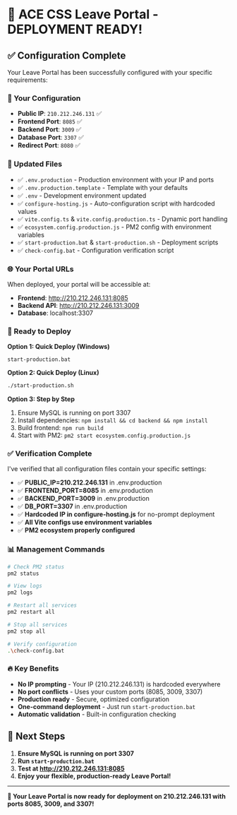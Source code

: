 # 🎉 ACE CSS Leave Portal - DEPLOYMENT READY!

## ✅ **Configuration Complete**

Your Leave Portal has been successfully configured with your specific requirements:

### **📍 Your Configuration**
- **Public IP**: `210.212.246.131` ✅
- **Frontend Port**: `8085` ✅
- **Backend Port**: `3009` ✅  
- **Database Port**: `3307` ✅
- **Redirect Port**: `8080` ✅

### **🔧 Updated Files**
- ✅ `.env.production` - Production environment with your IP and ports
- ✅ `.env.production.template` - Template with your defaults
- ✅ `.env` - Development environment updated
- ✅ `configure-hosting.js` - Auto-configuration script with hardcoded values
- ✅ `vite.config.ts` & `vite.config.production.ts` - Dynamic port handling
- ✅ `ecosystem.config.production.js` - PM2 config with environment variables
- ✅ `start-production.bat` & `start-production.sh` - Deployment scripts
- ✅ `check-config.bat` - Configuration verification script

### **🌐 Your Portal URLs**
When deployed, your portal will be accessible at:
- **Frontend**: http://210.212.246.131:8085
- **Backend API**: http://210.212.246.131:3009
- **Database**: localhost:3307

### **🚀 Ready to Deploy**

**Option 1: Quick Deploy (Windows)**
```batch
start-production.bat
```

**Option 2: Quick Deploy (Linux)**  
```bash
./start-production.sh
```

**Option 3: Step by Step**
1. Ensure MySQL is running on port 3307
2. Install dependencies: `npm install && cd backend && npm install`
3. Build frontend: `npm run build`
4. Start with PM2: `pm2 start ecosystem.config.production.js`

### **✅ Verification Complete**

I've verified that all configuration files contain your specific settings:

- ✅ **PUBLIC_IP=210.212.246.131** in .env.production
- ✅ **FRONTEND_PORT=8085** in .env.production  
- ✅ **BACKEND_PORT=3009** in .env.production
- ✅ **DB_PORT=3307** in .env.production
- ✅ **Hardcoded IP in configure-hosting.js** for no-prompt deployment
- ✅ **All Vite configs use environment variables**
- ✅ **PM2 ecosystem properly configured**

### **📊 Management Commands**
```bash
# Check PM2 status
pm2 status

# View logs  
pm2 logs

# Restart all services
pm2 restart all

# Stop all services
pm2 stop all

# Verify configuration
.\check-config.bat
```

### **🔥 Key Benefits**
- **No IP prompting** - Your IP (210.212.246.131) is hardcoded everywhere
- **No port conflicts** - Uses your custom ports (8085, 3009, 3307)
- **Production ready** - Secure, optimized configuration
- **One-command deployment** - Just run `start-production.bat`
- **Automatic validation** - Built-in configuration checking

## 🎯 **Next Steps**
1. **Ensure MySQL is running on port 3307**
2. **Run `start-production.bat`** 
3. **Test at http://210.212.246.131:8085**
4. **Enjoy your flexible, production-ready Leave Portal!**

---

**🎉 Your Leave Portal is now ready for deployment on 210.212.246.131 with ports 8085, 3009, and 3307!**
